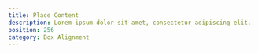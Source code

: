 ```yaml
---
title: Place Content
description: Lorem ipsum dolor sit amet, consectetur adipiscing elit.
position: 256
category: Box Alignment
---
```

